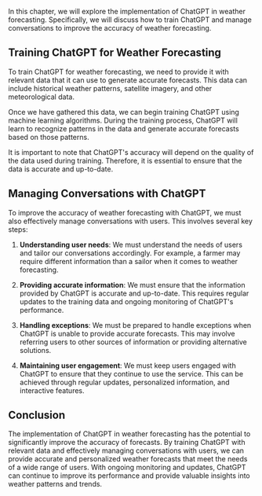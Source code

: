 

In this chapter, we will explore the implementation of ChatGPT in weather forecasting. Specifically, we will discuss how to train ChatGPT and manage conversations to improve the accuracy of weather forecasting.

Training ChatGPT for Weather Forecasting
----------------------------------------

To train ChatGPT for weather forecasting, we need to provide it with relevant data that it can use to generate accurate forecasts. This data can include historical weather patterns, satellite imagery, and other meteorological data.

Once we have gathered this data, we can begin training ChatGPT using machine learning algorithms. During the training process, ChatGPT will learn to recognize patterns in the data and generate accurate forecasts based on those patterns.

It is important to note that ChatGPT's accuracy will depend on the quality of the data used during training. Therefore, it is essential to ensure that the data is accurate and up-to-date.

Managing Conversations with ChatGPT
-----------------------------------

To improve the accuracy of weather forecasting with ChatGPT, we must also effectively manage conversations with users. This involves several key steps:

1. **Understanding user needs**: We must understand the needs of users and tailor our conversations accordingly. For example, a farmer may require different information than a sailor when it comes to weather forecasting.

2. **Providing accurate information**: We must ensure that the information provided by ChatGPT is accurate and up-to-date. This requires regular updates to the training data and ongoing monitoring of ChatGPT's performance.

3. **Handling exceptions**: We must be prepared to handle exceptions when ChatGPT is unable to provide accurate forecasts. This may involve referring users to other sources of information or providing alternative solutions.

4. **Maintaining user engagement**: We must keep users engaged with ChatGPT to ensure that they continue to use the service. This can be achieved through regular updates, personalized information, and interactive features.

Conclusion
----------

The implementation of ChatGPT in weather forecasting has the potential to significantly improve the accuracy of forecasts. By training ChatGPT with relevant data and effectively managing conversations with users, we can provide accurate and personalized weather forecasts that meet the needs of a wide range of users. With ongoing monitoring and updates, ChatGPT can continue to improve its performance and provide valuable insights into weather patterns and trends.
